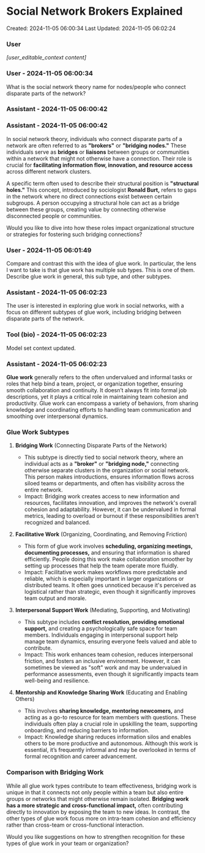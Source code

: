 # Social Network Brokers Explained

Created: 2024-11-05 06:00:34
Last Updated: 2024-11-05 06:02:24

### User

*[user_editable_context content]*

### User - 2024-11-05 06:00:34

What is the social network theory name for nodes/people who connect disparate parts of the network?

### Assistant - 2024-11-05 06:00:42



### Assistant - 2024-11-05 06:00:42

In social network theory, individuals who connect disparate parts of a network are often referred to as **"brokers"** or **"bridging nodes."** These individuals serve as **bridges** or **liaisons** between groups or communities within a network that might not otherwise have a connection. Their role is crucial for **facilitating information flow, innovation, and resource access** across different network clusters.

A specific term often used to describe their structural position is **"structural holes."** This concept, introduced by sociologist **Ronald Burt,** refers to gaps in the network where no direct connections exist between certain subgroups. A person occupying a structural hole can act as a bridge between these groups, creating value by connecting otherwise disconnected people or communities.

Would you like to dive into how these roles impact organizational structure or strategies for fostering such bridging connections?

### User - 2024-11-05 06:01:49

Compare and contrast this with the idea of glue work. In particular, the lens I want to take is that glue work has multiple sub types. This is one of them. Describe glue work in general, this sub type, and other subtypes. 

### Assistant - 2024-11-05 06:02:23

The user is interested in exploring glue work in social networks, with a focus on different subtypes of glue work, including bridging between disparate parts of the network.

### Tool (bio) - 2024-11-05 06:02:23

Model set context updated.

### Assistant - 2024-11-05 06:02:23

**Glue work** generally refers to the often undervalued and informal tasks or roles that help bind a team, project, or organization together, ensuring smooth collaboration and continuity. It doesn’t always fit into formal job descriptions, yet it plays a critical role in maintaining team cohesion and productivity. Glue work can encompass a variety of behaviors, from sharing knowledge and coordinating efforts to handling team communication and smoothing over interpersonal dynamics.

### Glue Work Subtypes

1. **Bridging Work** (Connecting Disparate Parts of the Network)
   - This subtype is directly tied to social network theory, where an individual acts as a **"broker"** or **"bridging node,"** connecting otherwise separate clusters in the organization or social network. This person makes introductions, ensures information flows across siloed teams or departments, and often has visibility across the entire network.
   - Impact: Bridging work creates access to new information and resources, facilitates innovation, and improves the network's overall cohesion and adaptability. However, it can be undervalued in formal metrics, leading to overload or burnout if these responsibilities aren’t recognized and balanced.

2. **Facilitative Work** (Organizing, Coordinating, and Removing Friction)
   - This form of glue work involves **scheduling, organizing meetings, documenting processes,** and ensuring that information is shared efficiently. People doing this work make collaboration smoother by setting up processes that help the team operate more fluidly.
   - Impact: Facilitative work makes workflows more predictable and reliable, which is especially important in larger organizations or distributed teams. It often goes unnoticed because it's perceived as logistical rather than strategic, even though it significantly improves team output and morale.

3. **Interpersonal Support Work** (Mediating, Supporting, and Motivating)
   - This subtype includes **conflict resolution, providing emotional support,** and creating a psychologically safe space for team members. Individuals engaging in interpersonal support help manage team dynamics, ensuring everyone feels valued and able to contribute.
   - Impact: This work enhances team cohesion, reduces interpersonal friction, and fosters an inclusive environment. However, it can sometimes be viewed as "soft" work and may be undervalued in performance assessments, even though it significantly impacts team well-being and resilience.

4. **Mentorship and Knowledge Sharing Work** (Educating and Enabling Others)
   - This involves **sharing knowledge, mentoring newcomers,** and acting as a go-to resource for team members with questions. These individuals often play a crucial role in upskilling the team, supporting onboarding, and reducing barriers to information.
   - Impact: Knowledge sharing reduces information silos and enables others to be more productive and autonomous. Although this work is essential, it’s frequently informal and may be overlooked in terms of formal recognition and career advancement.

### Comparison with Bridging Work

While all glue work types contribute to team effectiveness, bridging work is unique in that it connects not only people within a team but also entire groups or networks that might otherwise remain isolated. **Bridging work has a more strategic and cross-functional impact,** often contributing directly to innovation by exposing the team to new ideas. In contrast, the other types of glue work focus more on intra-team cohesion and efficiency rather than cross-team or cross-functional interaction.

Would you like suggestions on how to strengthen recognition for these types of glue work in your team or organization?

